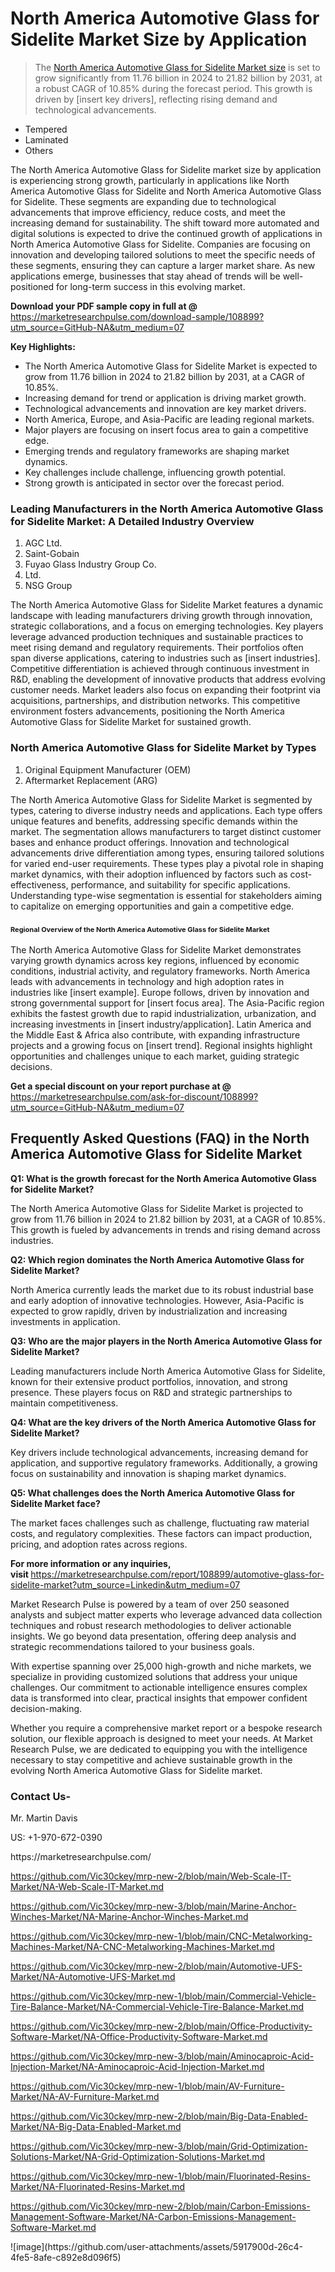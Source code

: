 <h1>North America Automotive Glass for Sidelite Market&nbsp;Size by Application</h1><blockquote><p>The <a href="https://marketresearchpulse.com/download-sample/108899?utm_source=GitHub-NA&amp;utm_medium=07">North America Automotive Glass for Sidelite Market size</a> is set to grow significantly from 11.76 billion in 2024 to 21.82 billion by 2031, at a robust CAGR of 10.85% during the forecast period. This growth is driven by [insert key drivers], reflecting rising demand and technological advancements.</p></blockquote><ul><li>Tempered<li> Laminated<li> Others</li></ul><p>The North America Automotive Glass for Sidelite market size by application is experiencing strong growth, particularly in applications like North America Automotive Glass for Sidelite and North America Automotive Glass for Sidelite. These segments are expanding due to technological advancements that improve efficiency, reduce costs, and meet the increasing demand for sustainability. The shift toward more automated and digital solutions is expected to drive the continued growth of applications in North America Automotive Glass for Sidelite. Companies are focusing on innovation and developing tailored solutions to meet the specific needs of these segments, ensuring they can capture a larger market share. As new applications emerge, businesses that stay ahead of trends will be well-positioned for long-term success in this evolving market.</p><p><strong>Download your PDF sample copy in full at @ </strong><a href="https://marketresearchpulse.com/download-sample/108899?utm_source=GitHub-NA&amp;utm_medium=07">https://marketresearchpulse.com/download-sample/108899?utm_source=GitHub-NA&amp;utm_medium=07</a></p><p><strong>Key Highlights: </strong></p><ul><li>The North America Automotive Glass for Sidelite Market is expected to grow from 11.76 billion in 2024 to 21.82 billion by 2031, at a CAGR of 10.85%.</li><li>Increasing demand for trend or application is driving market growth.</li><li>Technological advancements and innovation are key market drivers.</li><li>North America, Europe, and Asia-Pacific are leading regional markets.</li><li>Major players are focusing on insert focus area to gain a competitive edge.</li><li>Emerging trends and regulatory frameworks are shaping market dynamics.</li><li>Key challenges include challenge, influencing growth potential.</li><li>Strong growth is anticipated in sector over the forecast period.</li></ul><h3>Leading Manufacturers in the North America Automotive Glass for Sidelite Market: A Detailed Industry Overview</h3><ol><li>AGC Ltd.</li><li>Saint-Gobain</li><li>Fuyao Glass Industry Group Co.</li><li>Ltd.</li><li>NSG Group</li></ol><div class="flex max-w-full flex-col flex-grow"><div class="min-h-8 text-message flex w-full flex-col items-end gap-2 whitespace-normal break-words [.text-message+&amp;]:mt-5" dir="auto" data-message-author-role="assistant" data-message-id="fd8432e4-4910-450d-b182-61b7bfb0a01f" data-message-model-slug="gpt-4o"><div class="flex w-full flex-col gap-1 empty:hidden first:pt-[3px]"><div class="markdown prose w-full break-words dark:prose-invert light"><p>The North America Automotive Glass for Sidelite Market features a dynamic landscape with leading manufacturers driving growth through innovation, strategic collaborations, and a focus on emerging technologies. Key players leverage advanced production techniques and sustainable practices to meet rising demand and regulatory requirements. Their portfolios often span diverse applications, catering to industries such as [insert industries]. Competitive differentiation is achieved through continuous investment in R&amp;D, enabling the development of innovative products that address evolving customer needs. Market leaders also focus on expanding their footprint via acquisitions, partnerships, and distribution networks. This competitive environment fosters advancements, positioning the North America Automotive Glass for Sidelite Market for sustained growth.</p></div></div></div></div><h3>North America Automotive Glass for Sidelite Market by Types</h3><ol><li>Original Equipment Manufacturer (OEM)<li> Aftermarket Replacement (ARG)</li></ol><div class="flex max-w-full flex-col flex-grow"><div class="min-h-8 text-message flex w-full flex-col items-end gap-2 whitespace-normal break-words [.text-message+&amp;]:mt-5" dir="auto" data-message-author-role="assistant" data-message-id="084470be-0bb7-4664-bddf-5156b4f41249" data-message-model-slug="gpt-4o-mini"><div class="flex w-full flex-col gap-1 empty:hidden first:pt-[3px]"><div class="markdown prose w-full break-words dark:prose-invert light"><p>The North America Automotive Glass for Sidelite Market is segmented by types, catering to diverse industry needs and applications. Each type offers unique features and benefits, addressing specific demands within the market. The segmentation allows manufacturers to target distinct customer bases and enhance product offerings. Innovation and technological advancements drive differentiation among types, ensuring tailored solutions for varied end-user requirements. These types play a pivotal role in shaping market dynamics, with their adoption influenced by factors such as cost-effectiveness, performance, and suitability for specific applications. Understanding type-wise segmentation is essential for stakeholders aiming to capitalize on emerging opportunities and gain a competitive edge.</p></div></div></div></div><h3><span style="font-size: 11px;">Regional Overview of the North America Automotive Glass for Sidelite Market</span></h3><div class="flex max-w-full flex-col flex-grow"><div class="min-h-8 text-message flex w-full flex-col items-end gap-2 whitespace-normal break-words [.text-message+&amp;]:mt-5" dir="auto" data-message-author-role="assistant" data-message-id="e9038762-ce64-4e30-91c9-9bd413514231" data-message-model-slug="gpt-4o-mini"><div class="flex w-full flex-col gap-1 empty:hidden first:pt-[3px]"><div class="markdown prose w-full break-words dark:prose-invert light"><p>The North America Automotive Glass for Sidelite Market demonstrates varying growth dynamics across key regions, influenced by economic conditions, industrial activity, and regulatory frameworks. North America leads with advancements in technology and high adoption rates in industries like [insert example]. Europe follows, driven by innovation and strong governmental support for [insert focus area]. The Asia-Pacific region exhibits the fastest growth due to rapid industrialization, urbanization, and increasing investments in [insert industry/application]. Latin America and the Middle East &amp; Africa also contribute, with expanding infrastructure projects and a growing focus on [insert trend]. Regional insights highlight opportunities and challenges unique to each market, guiding strategic decisions.</p></div></div></div></div><p><strong>Get a special discount on your report purchase at @ </strong><a href="https://marketresearchpulse.com/ask-for-discount/108899?utm_source=GitHub-NA&amp;utm_medium=07">https://marketresearchpulse.com/ask-for-discount/108899?utm_source=GitHub-NA&amp;utm_medium=07</a></p><h2>Frequently Asked Questions (FAQ) in the North America Automotive Glass for Sidelite Market</h2><p><strong>Q1: What is the growth forecast for the North America Automotive Glass for Sidelite Market?</strong></p><p>The North America Automotive Glass for Sidelite Market is projected to grow from 11.76 billion in 2024 to 21.82 billion by 2031, at a CAGR of 10.85%. This growth is fueled by advancements in trends and rising demand across industries.</p><p><strong>Q2: Which region dominates the North America Automotive Glass for Sidelite Market?</strong></p><p>North America currently leads the market due to its robust industrial base and early adoption of innovative technologies. However, Asia-Pacific is expected to grow rapidly, driven by industrialization and increasing investments in application.</p><p><strong>Q3: Who are the major players in the North America Automotive Glass for Sidelite Market?</strong></p><p>Leading manufacturers include North America Automotive Glass for Sidelite, known for their extensive product portfolios, innovation, and strong presence. These players focus on R&amp;D and strategic partnerships to maintain competitiveness.</p><p><strong>Q4: What are the key drivers of the North America Automotive Glass for Sidelite Market?</strong></p><p>Key drivers include technological advancements, increasing demand for application, and supportive regulatory frameworks. Additionally, a growing focus on sustainability and innovation is shaping market dynamics.</p><p><strong>Q5: What challenges does the North America Automotive Glass for Sidelite Market face?</strong></p><p>The market faces challenges such as challenge, fluctuating raw material costs, and regulatory complexities. These factors can impact production, pricing, and adoption rates across regions.</p><p><strong>For more information or any inquiries, visit&nbsp;</strong><a href="https://marketresearchpulse.com/report/108899/automotive-glass-for-sidelite-market?utm_source=Linkedin&utm_medium=07">https://marketresearchpulse.com/report/108899/automotive-glass-for-sidelite-market?utm_source=Linkedin&utm_medium=07</a></p><p>Market Research Pulse is powered by a team of over 250 seasoned analysts and subject matter experts who leverage advanced data collection techniques and robust research methodologies to deliver actionable insights. We go beyond data presentation, offering deep analysis and strategic recommendations tailored to your business goals.</p><p>With expertise spanning over 25,000 high-growth and niche markets, we specialize in providing customized solutions that address your unique challenges. Our commitment to actionable intelligence ensures complex data is transformed into clear, practical insights that empower confident decision-making.</p><p>Whether you require a comprehensive market report or a bespoke research solution, our flexible approach is designed to meet your needs. At Market Research Pulse, we are dedicated to equipping you with the intelligence necessary to stay competitive and achieve sustainable growth in the evolving North America Automotive Glass for Sidelite market.</p><h3><strong>Contact Us-</strong></h3><p>Mr. Martin Davis</p><p>US: +1-970-672-0390</p><p>https://marketresearchpulse.com/</p><p><a href="https://github.com/Vic30ckey/mrp-new-2/blob/main/Web-Scale-IT-Market/NA-Web-Scale-IT-Market.md">https://github.com/Vic30ckey/mrp-new-2/blob/main/Web-Scale-IT-Market/NA-Web-Scale-IT-Market.md</a></p><p><a href="https://github.com/Vic30ckey/mrp-new-3/blob/main/Marine-Anchor-Winches-Market/NA-Marine-Anchor-Winches-Market.md">https://github.com/Vic30ckey/mrp-new-3/blob/main/Marine-Anchor-Winches-Market/NA-Marine-Anchor-Winches-Market.md</a></p><p><a href="https://github.com/Vic30ckey/mrp-new-1/blob/main/CNC-Metalworking-Machines-Market/NA-CNC-Metalworking-Machines-Market.md">https://github.com/Vic30ckey/mrp-new-1/blob/main/CNC-Metalworking-Machines-Market/NA-CNC-Metalworking-Machines-Market.md</a></p><p><a href="https://github.com/Vic30ckey/mrp-new-2/blob/main/Automotive-UFS-Market/NA-Automotive-UFS-Market.md">https://github.com/Vic30ckey/mrp-new-2/blob/main/Automotive-UFS-Market/NA-Automotive-UFS-Market.md</a></p><p><a href="https://github.com/Vic30ckey/mrp-new-1/blob/main/Commercial-Vehicle-Tire-Balance-Market/NA-Commercial-Vehicle-Tire-Balance-Market.md">https://github.com/Vic30ckey/mrp-new-1/blob/main/Commercial-Vehicle-Tire-Balance-Market/NA-Commercial-Vehicle-Tire-Balance-Market.md</a></p><p><a href="https://github.com/Vic30ckey/mrp-new-2/blob/main/Office-Productivity-Software-Market/NA-Office-Productivity-Software-Market.md">https://github.com/Vic30ckey/mrp-new-2/blob/main/Office-Productivity-Software-Market/NA-Office-Productivity-Software-Market.md</a></p><p><a href="https://github.com/Vic30ckey/mrp-new-3/blob/main/Aminocaproic-Acid-Injection-Market/NA-Aminocaproic-Acid-Injection-Market.md">https://github.com/Vic30ckey/mrp-new-3/blob/main/Aminocaproic-Acid-Injection-Market/NA-Aminocaproic-Acid-Injection-Market.md</a></p><p><a href="https://github.com/Vic30ckey/mrp-new-1/blob/main/AV-Furniture-Market/NA-AV-Furniture-Market.md">https://github.com/Vic30ckey/mrp-new-1/blob/main/AV-Furniture-Market/NA-AV-Furniture-Market.md</a></p><p><a href="https://github.com/Vic30ckey/mrp-new-2/blob/main/Big-Data-Enabled-Market/NA-Big-Data-Enabled-Market.md">https://github.com/Vic30ckey/mrp-new-2/blob/main/Big-Data-Enabled-Market/NA-Big-Data-Enabled-Market.md</a></p><p><a href="https://github.com/Vic30ckey/mrp-new-3/blob/main/Grid-Optimization-Solutions-Market/NA-Grid-Optimization-Solutions-Market.md">https://github.com/Vic30ckey/mrp-new-3/blob/main/Grid-Optimization-Solutions-Market/NA-Grid-Optimization-Solutions-Market.md</a></p><p><a href="https://github.com/Vic30ckey/mrp-new-1/blob/main/Fluorinated-Resins-Market/NA-Fluorinated-Resins-Market.md">https://github.com/Vic30ckey/mrp-new-1/blob/main/Fluorinated-Resins-Market/NA-Fluorinated-Resins-Market.md</a></p><p><a href="https://github.com/Vic30ckey/mrp-new-2/blob/main/Carbon-Emissions-Management-Software-Market/NA-Carbon-Emissions-Management-Software-Market.md">https://github.com/Vic30ckey/mrp-new-2/blob/main/Carbon-Emissions-Management-Software-Market/NA-Carbon-Emissions-Management-Software-Market.md</a></p>
![image](https://github.com/user-attachments/assets/5917900d-26c4-4fe5-8afe-c892e8d096f5)
